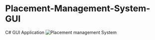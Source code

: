 # Placement-Management-System-GUI
C# GUI Application
![Placement management System](https://encrypted-tbn0.gstatic.com/images?q=tbn%3AANd9GcRP5f-AodLur2uBIdqIpufyVMTs9pGiYDquPA&usqp=CAU)
